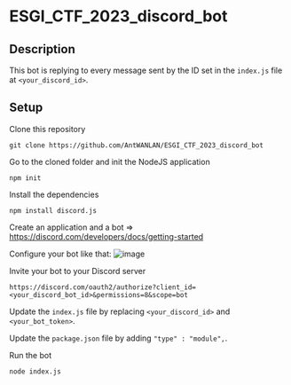# ESGI_CTF_2023_discord_bot

## Description
This bot is replying to every message sent by the ID set in the `index.js` file at `<your_discord_id>`.

## Setup
Clone this repository
```
git clone https://github.com/AntWANLAN/ESGI_CTF_2023_discord_bot
```

Go to the cloned folder and init the NodeJS application
```
npm init
```

Install the dependencies
```
npm install discord.js
```

Create an application and a bot => https://discord.com/developers/docs/getting-started

Configure your bot like that:
![image](https://github.com/AntWANLAN/ESGI_CTF_2023_discord_bot/assets/59975732/9b29b400-ba14-42b2-882b-79c852fe663f)

Invite your bot to your Discord server
```
https://discord.com/oauth2/authorize?client_id=<your_discord_bot_id>&permissions=8&scope=bot
```

Update the `index.js` file by replacing `<your_discord_id>` and `<your_bot_token>`.

Update the `package.json` file by adding `"type" : "module",`.

Run the bot
```
node index.js
```
